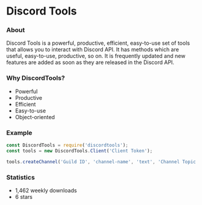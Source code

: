# Discord Tools

### About

Discord Tools is a powerful, productive, efficient, easy-to-use set of tools that allows you to interact with Discord API. It has methods which are useful, easy-to-use, productive, so on. It is frequently updated and new features are added as soon as they are released in the Discord API.

### Why DiscordTools?

* Powerful
* Productive
* Efficient
* Easy-to-use
* Object-oriented

### Example

```js
const DiscordTools = require('discordtools');
const tools = new DiscordTools.Client('Client Token');

tools.createChannel('Guild ID', 'channel-name', 'text', 'Channel Topic', false);
```

### Statistics

* 1,462 weekly downloads
* 6 stars



